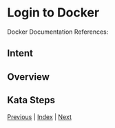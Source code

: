 # Login to Docker

Docker Documentation References:

[]()

## Intent

## Overview

## Kata Steps

[Previous](36_kill_container.md) | [Index](README.md) | [Next](38_logout.md)
